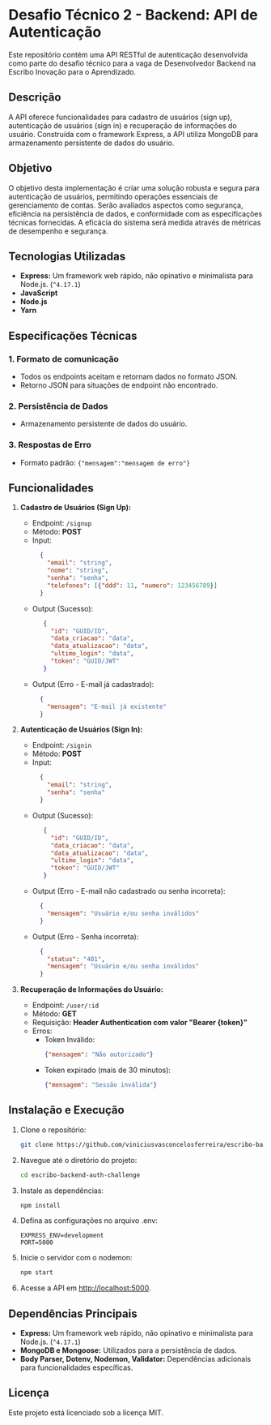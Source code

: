 # Desafio Técnico 2 - Backend: API de Autenticação

Este repositório contém uma API RESTful de autenticação desenvolvida como parte do desafio técnico para a vaga de
Desenvolvedor Backend na Escribo Inovação para o Aprendizado.

## Descrição

A API oferece funcionalidades para cadastro de usuários (sign up), autenticação de usuários (sign in) e recuperação de
informações do usuário. Construída com o framework Express, a API utiliza MongoDB para armazenamento persistente de
dados do usuário.

## Objetivo

O objetivo desta implementação é criar uma solução robusta e segura para autenticação de usuários, permitindo operações
essenciais de gerenciamento de contas. Serão avaliados aspectos como segurança, eficiência na persistência de dados, e
conformidade com as especificações técnicas fornecidas. A eficácia do sistema será medida através de métricas de
desempenho e segurança.

## Tecnologias Utilizadas

- **Express:** Um framework web rápido, não opinativo e minimalista para Node.js. (`^4.17.1`)
- **JavaScript**
- **Node.js**
- **Yarn**

## Especificações Técnicas

### 1. Formato de comunicação

- Todos os endpoints aceitam e retornam dados no formato JSON.
- Retorno JSON para situações de endpoint não encontrado.

### 2. Persistência de Dados

- Armazenamento persistente de dados do usuário.

### 3. Respostas de Erro

- Formato padrão: `{"mensagem":"mensagem de erro"}`

## Funcionalidades

1. **Cadastro de Usuários (Sign Up):**
    - Endpoint: `/signup`
    - Método: **POST**
    - Input:
       ```json
         {
           "email": "string",
           "nome": "string",
           "senha": "senha",
           "telefones": [{"ddd": 11, "numero": 123456789}]
         }
       ```
    - Output (Sucesso):
       ```json
          {
            "id": "GUID/ID",
            "data_criacao": "data",
            "data_atualizacao": "data",
            "ultimo_login": "data",
            "token": "GUID/JWT"
          }
       ```
    - Output (Erro - E-mail já cadastrado):
       ```json
         {
           "mensagem": "E-mail já existente"
         }
       ```

2. **Autenticação de Usuários (Sign In):**
    - Endpoint: `/signin`
    - Método: **POST**
    - Input:
       ```json
         {
           "email": "string",
           "senha": "senha"      
         }
       ```
    - Output (Sucesso):
       ```json
          {
            "id": "GUID/ID",
            "data_criacao": "data",
            "data_atualizacao": "data",
            "ultimo_login": "data",
            "token": "GUID/JWT"
          }
       ```
    - Output (Erro - E-mail não cadastrado ou senha incorreta):
       ```json
         {
           "mensagem": "Usuário e/ou senha inválidos"
         }
       ```
    - Output (Erro - Senha incorreta):
       ```json
         {
           "status": "401",
           "mensagem": "Usuário e/ou senha inválidos"
         }                 
       ```

3. **Recuperação de Informações do Usuário:**
    - Endpoint: `/user/:id`
    - Método: **GET**
    - Requisição: **Header Authentication com valor "Bearer {token}"**
    - Erros:
        - Token Inválido:
           ```json
           {"mensagem": "Não autorizado"}
           ```
        - Token expirado (mais de 30 minutos):
           ```json
           {"mensagem": "Sessão inválida"}
           ```

## Instalação e Execução

1. Clone o repositório:

   ```bash
   git clone https://github.com/viniciusvasconcelosferreira/escribo-backend-auth-challenge.git
   ```

2. Navegue até o diretório do projeto:

   ```bash
   cd escribo-backend-auth-challenge
   ```

3. Instale as dependências:

   ```bash
   npm install
   ```

4. Defina as configurações no arquivo .env:

    ```dotenv
    EXPRESS_ENV=development
    PORT=5000
    ```

4. Inicie o servidor com o nodemon:

   ```bash
   npm start
   ```

6. Acesse a API em [http://localhost:5000](http://localhost:5000).

## Dependências Principais

- **Express:** Um framework web rápido, não opinativo e minimalista para Node.js. (`^4.17.1`)
- **MongoDB e Mongoose:** Utilizados para a persistência de dados.
- **Body Parser, Dotenv, Nodemon, Validator:** Dependências adicionais para funcionalidades específicas.

## Licença

Este projeto está licenciado sob a licença MIT.